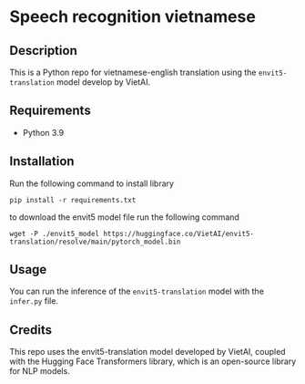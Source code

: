 # Speech recognition vietnamese
## Description 
This is a Python repo for vietnamese-english translation using the `envit5-translation` model develop by VietAI.

## Requirements 
- Python 3.9

## Installation 
Run the following command to install library 

`pip install -r requirements.txt`

to download the envit5 model file run the following command

`wget -P ./envit5_model https://huggingface.co/VietAI/envit5-translation/resolve/main/pytorch_model.bin`

## Usage
You can run the inference of the `envit5-translation` model with the `infer.py` file.

## Credits
This repo uses the envit5-translation model developed by VietAI, coupled with the Hugging Face Transformers library, which is an open-source library for NLP models.